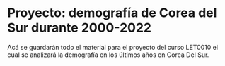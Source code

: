 # Proyecto: demografía de Corea del Sur durante 2000-2022

Acá se guardarán todo el material para el proyecto del curso LET0010 el cual se analizará la demografía en los últimos años en Corea Del Sur.
